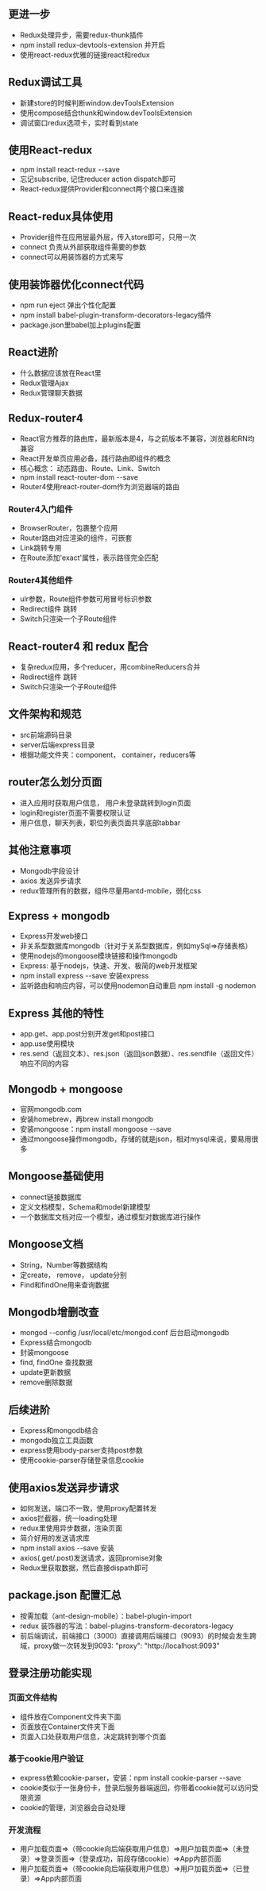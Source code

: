 ## 更进一步
- Redux处理异步，需要redux-thunk插件
- npm install redux-devtools-extension 并开启
- 使用react-redux优雅的链接react和redux  

## Redux调试工具
- 新建store的时候判断window.devToolsExtension
- 使用compose结合thunk和window.devToolsExtension
- 调试窗口redux选项卡，实时看到state

## 使用React-redux
- npm install react-redux --save
- 忘记subscribe, 记住reducer action dispatch即可
- React-redux提供Provider和connect两个接口来连接

## React-redux具体使用
- Provider组件在应用层最外层，传入store即可，只用一次
- connect 负责从外部获取组件需要的参数
- connect可以用装饰器的方式来写

## 使用装饰器优化connect代码
- npm run eject 弹出个性化配置
- npm install babel-plugin-transform-decorators-legacy插件
- package.json里babel加上plugins配置

## React进阶
- 什么数据应该放在React里
- Redux管理Ajax
- Redux管理聊天数据  

## Redux-router4
- React官方推荐的路由库，最新版本是4，与之前版本不兼容，浏览器和RN均兼容
- React开发单页应用必备，践行路由即组件的概念
- 核心概念： 动态路由、Route、Link、Switch
- npm install react-router-dom --save
- Router4使用react-router-dom作为浏览器端的路由  

### Router4入门组件
- BrowserRouter，包裹整个应用
- Router路由对应渲染的组件，可嵌套
- Link跳转专用
- 在Route添加'exact'属性，表示路径完全匹配  

### Router4其他组件
- ulr参数，Route组件参数可用冒号标识参数
- Redirect组件 跳转
- Switch只渲染一个子Route组件  

## React-router4 和 redux 配合
- 复杂redux应用，多个reducer，用combineReducers合并
- Redirect组件 跳转
- Switch只渲染一个子Route组件

## 文件架构和规范
- src前端源码目录
- server后端express目录
- 根据功能文件夹：component， container，reducers等

## router怎么划分页面
- 进入应用时获取用户信息， 用户未登录跳转到login页面
- login和register页面不需要权限认证
- 用户信息，聊天列表，职位列表页面共享底部tabbar

## 其他注意事项
- Mongodb字段设计
- axios 发送异步请求
- redux管理所有的数据，组件尽量用antd-mobile，弱化css

## Express + mongodb
- Express开发web接口
- 非关系型数据库mongodb（针对于关系型数据库，例如mySql=>存储表格）
- 使用nodejs的mongoose模块链接和操作mongodb
- Express: 基于nodejs，快速、开发、极简的web开发框架
- npm install express --save 安装express
- 监听路由和响应内容，可以使用nodemon自动重启 npm install -g nodemon

## Express 其他的特性
- app.get、app.post分别开发get和post接口
- app.use使用模块
- res.send（返回文本）、res.json（返回json数据）、res.sendfile（返回文件）响应不同的内容

## Mongodb + mongoose
- 官网mongodb.com
- 安装homebrew，再brew install mongodb
- 安装mongoose：npm install mongoose --save
- 通过mongoose操作mongodb，存储的就是json，相对mysql来说，要易用很多

## Mongoose基础使用
- connect链接数据库
- 定义文档模型，Schema和model新建模型
- 一个数据库文档对应一个模型，通过模型对数据库进行操作

## Mongoose文档
- String，Number等数据结构
- 定create， remove， update分别
- Find和findOne用来查询数据

## Mongodb增删改查
- mongod --config /usr/local/etc/mongod.conf  后台启动mongodb
- Express结合mongodb
- 封装mongoose
- find, findOne 查找数据
- update更新数据
- remove删除数据

## 后续进阶
- Express和mongodb结合
- mongodb独立工具函数
- express使用body-parser支持post参数
- 使用cookie-parser存储登录信息cookie

## 使用axios发送异步请求
- 如何发送，端口不一致，使用proxy配置转发
- axios拦截器，统一loading处理
- redux里使用异步数据，渲染页面
- 简介好用的发送请求库
- npm install axios --save 安装
- axios(.get/.post)发送请求，返回promise对象
- Redux里获取数据，然后直接dispath即可

## package.json 配置汇总
- 按需加载（ant-design-mobile）：babel-plugin-import
- redux 装饰器的写法：babel-plugins-transform-decorators-legacy
- 前后端调试，前端接口（3000）直接调用后端接口（9093）的时候会发生跨域，proxy做一次转发到9093: "proxy": "http://localhost:9093"

## 登录注册功能实现

### 页面文件结构
- 组件放在Component文件夹下面
- 页面放在Container文件夹下面
- 页面入口处获取用户信息，决定跳转到哪个页面

### 基于cookie用户验证
- express依赖cookie-parser，安装：npm install cookie-parser --save
- cookie类似于一张身份卡，登录后服务器端返回，你带着cookie就可以访问受限资源
- cookie的管理，浏览器会自动处理

### 开发流程
- 用户加载页面=>（带cookie向后端获取用户信息）=>用户加载页面=>（未登录）=>登录页面=>（登录成功，前段存储cookie）=>App内部页面
- 用户加载页面=>（带cookie向后端获取用户信息）=>用户加载页面=>（已登录）=>App内部页面

